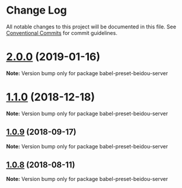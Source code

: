 # Change Log

All notable changes to this project will be documented in this file.
See [Conventional Commits](https://conventionalcommits.org) for commit guidelines.

# [2.0.0](https://github.com/alibaba/beidou/tree/master/packages/babel-preset-beidou-server/compare/v1.2.1...v2.0.0) (2019-01-16)

**Note:** Version bump only for package babel-preset-beidou-server

<a name="1.1.0"></a>

# [1.1.0](https://github.com/alibaba/beidou/tree/master/packages/babel-preset-beidou-server/compare/v1.0.10...v1.1.0) (2018-12-18)

**Note:** Version bump only for package babel-preset-beidou-server

<a name="1.0.9"></a>

## [1.0.9](https://github.com/alibaba/beidou/tree/master/packages/babel-preset-beidou-server/compare/v1.0.8...v1.0.9) (2018-09-17)

**Note:** Version bump only for package babel-preset-beidou-server

<a name="1.0.8"></a>

## [1.0.8](https://github.com/alibaba/beidou/tree/master/packages/babel-preset-beidou-server/compare/v1.0.7...v1.0.8) (2018-08-11)

**Note:** Version bump only for package babel-preset-beidou-server
